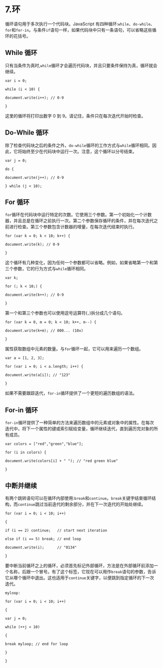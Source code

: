 # 7.环

循环语句用于多次执行一个代码块。JavaScript 有四种循环:`while`、`do-while`、`for`和`for-in`。与条件`if`语句一样，如果代码块中只有一条语句，可以省略这些循环的花括号。

## While 循环

只有当条件为真时,`while`循环才会遍历代码块，并且只要条件保持为真，循环就会继续。

`var i = 0;`

`while (i < 10) {`

`document.write(i++); // 0-9`

`}`

这里的循环将打印出数字 0 到 9。请记住，条件只在每次迭代开始时检查。

## Do-While 循环

除了检查代码块之后的条件之外，`do-while`循环的工作方式与`while`循环相同。因此，它将始终至少在代码块中运行一次。注意，这个循环以分号结束。

`var j = 0;`

`do {`

`document.write(j++); // 0-9`

`} while (j < 10);`

## For 循环

`for`循环在代码块中运行特定的次数。它使用三个参数。第一个初始化一个计数器，并且总是在循环之前执行一次。第二个参数保存循环的条件，并在每次迭代之前进行检查。第三个参数包含计数器的增量，在每次迭代结束时执行。

`for (var k = 0; k < 10; k++) {`

`document.write(k); // 0-9`

`}`

这个循环有几种变化，因为任何一个参数都可以省略。例如，如果省略第一个和第三个参数，它的行为方式与`while`循环相同。

`var k;`

`for (; k < 10;) {`

`document.write(k++); // 0-9`

`}`

第一个和第三个参数也可以使用逗号运算符(`,`)拆分成几个语句。

`for (var k = 0, m = 0; k < 10; k++, m--) {`

`document.write(k+m); // 000... (10x)`

`}`

属性获取数组中元素的数量。与`for`循环一起，它可以用来遍历一个数组。

`var a = [1, 2, 3];`

`for (var i = 0; i < a.length; i++) {`

`document.write(a[i]); // "123"`

`}`

如果不需要跟踪迭代，`for-in`循环提供了一个更短的遍历数组的语法。

## For-in 循环

`for-in`循环提供了一种简单的方法来遍历数组中的元素或对象中的属性。在每次迭代中，将下一个属性的键或索引赋给变量，循环继续迭代，直到遍历完对象的所有成员。

`var colors = ["red","green","blue"];`

`for (i in colors) {`

`document.write(colors[i] + " "); // "red green blue"`

`}`

## 中断并继续

有两个跳转语句可以在循环内部使用:`break`和`continue`。`break`关键字结束循环结构，而`continue`跳过当前迭代的剩余部分，并在下一次迭代的开始处继续。

`for (var i = 0; i < 10; i++)`

`{`

`if (i == 2) continue;   // start next iteration`

`else if (i == 5) break; // end loop`

`document.write(i);      // "0134"`

`}`

要中断当前循环之上的循环，必须首先标记外部循环，方法是在外部循环前添加一个名称，后跟一个冒号。有了这个标签，它现在可以用作`break`语句的参数，告诉它从哪个循环中退出。这也适用于`continue`关键字，以便跳到指定循环的下一次迭代。

`myloop:`

`for (var i = 0; i < 10; i++)`

`{`

`var j = 0;`

`while (++j < 10)`

`{`

`break myloop; // end for loop`

`}`

`}`